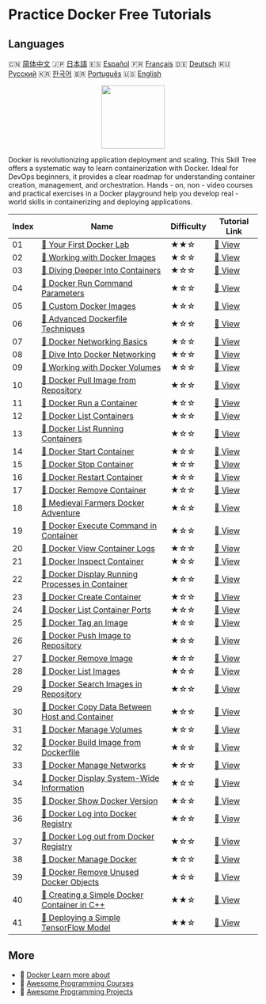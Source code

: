 # Practice Docker Free Tutorials

## Languages

🇨🇳 [简体中文](README_zh.md) 🇯🇵 [日本語](README_ja.md) 🇪🇸 [Español](README_es.md) 🇫🇷 [Français](README_fr.md) 🇩🇪 [Deutsch](README_de.md) 🇷🇺 [Русский](README_ru.md) 🇰🇷 [한국어](README_ko.md) 🇧🇷 [Português](README_pt.md) 🇺🇸 [English](README.md) 

<div align="center">
<img width="128px" src="https://file.labex.io/path/X5zPui0XRqNx.png">
</div>

Docker is revolutionizing application deployment and scaling. This Skill Tree offers a systematic way to learn containerization with Docker. Ideal for DevOps beginners, it provides a clear roadmap for understanding container creation, management, and orchestration. Hands - on, non - video courses and practical exercises in a Docker playground help you develop real - world skills in containerizing and deploying applications.

|   Index | Name                                                                                                                                          | Difficulty   | Tutorial Link                                                                                        |
|---------|-----------------------------------------------------------------------------------------------------------------------------------------------|--------------|------------------------------------------------------------------------------------------------------|
|      01 | [📖 Your First Docker Lab](https://labex.io/en/tutorials/docker-your-first-docker-lab-92719)                                                  | ★★☆          | [🔗 View](https://labex.io/en/tutorials/docker-your-first-docker-lab-92719)                          |
|      02 | [📖 Working with Docker Images](https://labex.io/en/tutorials/docker-working-with-docker-images-388939)                                       | ★☆☆          | [🔗 View](https://labex.io/en/tutorials/docker-working-with-docker-images-388939)                    |
|      03 | [📖 Diving Deeper Into Containers](https://labex.io/en/tutorials/docker-diving-deeper-into-containers-388951)                                 | ★☆☆          | [🔗 View](https://labex.io/en/tutorials/docker-diving-deeper-into-containers-388951)                 |
|      04 | [📖 Docker Run Command Parameters](https://labex.io/en/tutorials/docker-docker-run-command-parameters-389228)                                 | ★☆☆          | [🔗 View](https://labex.io/en/tutorials/docker-docker-run-command-parameters-389228)                 |
|      05 | [📖 Custom Docker Images](https://labex.io/en/tutorials/docker-custom-docker-images-389185)                                                   | ★☆☆          | [🔗 View](https://labex.io/en/tutorials/docker-custom-docker-images-389185)                          |
|      06 | [📖 Advanced Dockerfile Techniques](https://labex.io/en/tutorials/docker-advanced-dockerfile-techniques-389027)                               | ★☆☆          | [🔗 View](https://labex.io/en/tutorials/docker-advanced-dockerfile-techniques-389027)                |
|      07 | [📖 Docker Networking Basics](https://labex.io/en/tutorials/docker-docker-networking-basics-389048)                                           | ★☆☆          | [🔗 View](https://labex.io/en/tutorials/docker-docker-networking-basics-389048)                      |
|      08 | [📖 Dive Into Docker Networking](https://labex.io/en/tutorials/docker-dive-into-docker-networking-389047)                                     | ★☆☆          | [🔗 View](https://labex.io/en/tutorials/docker-dive-into-docker-networking-389047)                   |
|      09 | [📖 Working with Docker Volumes](https://labex.io/en/tutorials/docker-working-with-docker-volumes-389189)                                     | ★☆☆          | [🔗 View](https://labex.io/en/tutorials/docker-working-with-docker-volumes-389189)                   |
|      10 | [📖 Docker Pull Image from Repository](https://labex.io/en/tutorials/docker-docker-pull-image-from-repository-271485)                         | ★☆☆          | [🔗 View](https://labex.io/en/tutorials/docker-docker-pull-image-from-repository-271485)             |
|      11 | [📖 Docker Run a Container](https://labex.io/en/tutorials/docker-docker-run-a-container-271495)                                               | ★☆☆          | [🔗 View](https://labex.io/en/tutorials/docker-docker-run-a-container-271495)                        |
|      12 | [📖 Docker List Containers](https://labex.io/en/tutorials/docker-docker-list-containers-271475)                                               | ★☆☆          | [🔗 View](https://labex.io/en/tutorials/docker-docker-list-containers-271475)                        |
|      13 | [📖 Docker List Running Containers](https://labex.io/en/tutorials/docker-docker-list-running-containers-271483)                               | ★☆☆          | [🔗 View](https://labex.io/en/tutorials/docker-docker-list-running-containers-271483)                |
|      14 | [📖 Docker Start Container](https://labex.io/en/tutorials/docker-docker-start-container-271499)                                               | ★☆☆          | [🔗 View](https://labex.io/en/tutorials/docker-docker-start-container-271499)                        |
|      15 | [📖 Docker Stop Container](https://labex.io/en/tutorials/docker-docker-stop-container-271501)                                                 | ★☆☆          | [🔗 View](https://labex.io/en/tutorials/docker-docker-stop-container-271501)                         |
|      16 | [📖 Docker Restart Container](https://labex.io/en/tutorials/docker-docker-restart-container-271489)                                           | ★☆☆          | [🔗 View](https://labex.io/en/tutorials/docker-docker-restart-container-271489)                      |
|      17 | [📖 Docker Remove Container](https://labex.io/en/tutorials/docker-docker-remove-container-271491)                                             | ★☆☆          | [🔗 View](https://labex.io/en/tutorials/docker-docker-remove-container-271491)                       |
|      18 | [📖 Medieval Farmers Docker Adventure](https://labex.io/en/tutorials/docker-medieval-farmers-docker-adventure-271453)                         | ★☆☆          | [🔗 View](https://labex.io/en/tutorials/docker-medieval-farmers-docker-adventure-271453)             |
|      19 | [📖 Docker Execute Command in Container](https://labex.io/en/tutorials/docker-docker-execute-command-in-container-271461)                     | ★☆☆          | [🔗 View](https://labex.io/en/tutorials/docker-docker-execute-command-in-container-271461)           |
|      20 | [📖 Docker View Container Logs](https://labex.io/en/tutorials/docker-docker-view-container-logs-271473)                                       | ★☆☆          | [🔗 View](https://labex.io/en/tutorials/docker-docker-view-container-logs-271473)                    |
|      21 | [📖 Docker Inspect Container](https://labex.io/en/tutorials/docker-docker-inspect-container-271467)                                           | ★☆☆          | [🔗 View](https://labex.io/en/tutorials/docker-docker-inspect-container-271467)                      |
|      22 | [📖 Docker Display Running Processes in Container](https://labex.io/en/tutorials/docker-docker-display-running-processes-in-container-271507) | ★☆☆          | [🔗 View](https://labex.io/en/tutorials/docker-docker-display-running-processes-in-container-271507) |
|      23 | [📖 Docker Create Container](https://labex.io/en/tutorials/docker-docker-create-container-271459)                                             | ★☆☆          | [🔗 View](https://labex.io/en/tutorials/docker-docker-create-container-271459)                       |
|      24 | [📖 Docker List Container Ports](https://labex.io/en/tutorials/docker-docker-list-container-ports-271479)                                     | ★☆☆          | [🔗 View](https://labex.io/en/tutorials/docker-docker-list-container-ports-271479)                   |
|      25 | [📖 Docker Tag an Image](https://labex.io/en/tutorials/docker-docker-tag-an-image-271505)                                                     | ★☆☆          | [🔗 View](https://labex.io/en/tutorials/docker-docker-tag-an-image-271505)                           |
|      26 | [📖 Docker Push Image to Repository](https://labex.io/en/tutorials/docker-docker-push-image-to-repository-271487)                             | ★☆☆          | [🔗 View](https://labex.io/en/tutorials/docker-docker-push-image-to-repository-271487)               |
|      27 | [📖 Docker Remove Image](https://labex.io/en/tutorials/docker-docker-remove-image-271493)                                                     | ★☆☆          | [🔗 View](https://labex.io/en/tutorials/docker-docker-remove-image-271493)                           |
|      28 | [📖 Docker List Images](https://labex.io/en/tutorials/docker-docker-list-images-271463)                                                       | ★☆☆          | [🔗 View](https://labex.io/en/tutorials/docker-docker-list-images-271463)                            |
|      29 | [📖 Docker Search Images in Repository](https://labex.io/en/tutorials/docker-docker-search-images-in-repository-271497)                       | ★☆☆          | [🔗 View](https://labex.io/en/tutorials/docker-docker-search-images-in-repository-271497)            |
|      30 | [📖 Docker Copy Data Between Host and Container](https://labex.io/en/tutorials/docker-docker-copy-data-between-host-and-container-271457)     | ★☆☆          | [🔗 View](https://labex.io/en/tutorials/docker-docker-copy-data-between-host-and-container-271457)   |
|      31 | [📖 Docker Manage Volumes](https://labex.io/en/tutorials/docker-docker-manage-volumes-271511)                                                 | ★☆☆          | [🔗 View](https://labex.io/en/tutorials/docker-docker-manage-volumes-271511)                         |
|      32 | [📖 Docker Build Image from Dockerfile](https://labex.io/en/tutorials/docker-docker-build-image-from-dockerfile-271455)                       | ★☆☆          | [🔗 View](https://labex.io/en/tutorials/docker-docker-build-image-from-dockerfile-271455)            |
|      33 | [📖 Docker Manage Networks](https://labex.io/en/tutorials/docker-docker-manage-networks-271477)                                               | ★☆☆          | [🔗 View](https://labex.io/en/tutorials/docker-docker-manage-networks-271477)                        |
|      34 | [📖 Docker Display System-Wide Information](https://labex.io/en/tutorials/docker-docker-display-system-wide-information-271465)               | ★☆☆          | [🔗 View](https://labex.io/en/tutorials/docker-docker-display-system-wide-information-271465)        |
|      35 | [📖 Docker Show Docker Version](https://labex.io/en/tutorials/docker-docker-show-docker-version-271509)                                       | ★☆☆          | [🔗 View](https://labex.io/en/tutorials/docker-docker-show-docker-version-271509)                    |
|      36 | [📖 Docker Log into Docker Registry](https://labex.io/en/tutorials/docker-docker-log-into-docker-registry-271469)                             | ★☆☆          | [🔗 View](https://labex.io/en/tutorials/docker-docker-log-into-docker-registry-271469)               |
|      37 | [📖 Docker Log out from Docker Registry](https://labex.io/en/tutorials/docker-docker-log-out-from-docker-registry-271471)                     | ★☆☆          | [🔗 View](https://labex.io/en/tutorials/docker-docker-log-out-from-docker-registry-271471)           |
|      38 | [📖 Docker Manage Docker](https://labex.io/en/tutorials/docker-docker-manage-docker-271503)                                                   | ★☆☆          | [🔗 View](https://labex.io/en/tutorials/docker-docker-manage-docker-271503)                          |
|      39 | [📖 Docker Remove Unused Docker Objects](https://labex.io/en/tutorials/docker-docker-remove-unused-docker-objects-271481)                     | ★☆☆          | [🔗 View](https://labex.io/en/tutorials/docker-docker-remove-unused-docker-objects-271481)           |
|      40 | [📖 Creating a Simple Docker Container in C++](https://labex.io/en/tutorials/cpp-creating-a-simple-docker-container-in-c-298835)              | ★★☆          | [🔗 View](https://labex.io/en/tutorials/cpp-creating-a-simple-docker-container-in-c-298835)          |
|      41 | [📖 Deploying a Simple TensorFlow Model](https://labex.io/en/tutorials/docker-deploying-a-simple-tensorflow-model-298840)                     | ★★☆          | [🔗 View](https://labex.io/en/tutorials/docker-deploying-a-simple-tensorflow-model-298840)           |

## More

- 🔗 [Docker Learn more about](https://labex.io/en/skilltrees/docker)
- 🔗 [Awesome Programming Courses](https://github.com/labex-labs/awesome-programming-courses)
- 🔗 [Awesome Programming Projects](https://github.com/labex-labs/awesome-programming-projects)

